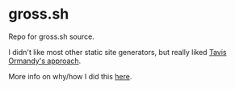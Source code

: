 # gross.sh

Repo for gross.sh source.

I didn't like most other static site generators, but really liked [Tavis Ormandy's approach](https://lock.cmpxchg8b.com/about.html).

More info on why/how I did this [here](#).
